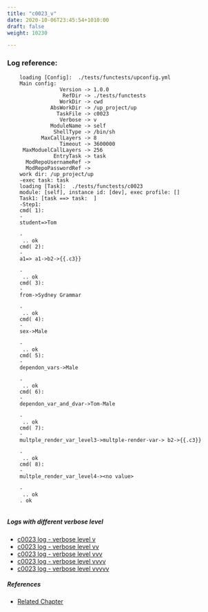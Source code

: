 ```yaml
---
title: "c0023_v"
date: 2020-10-06T23:45:54+1010:00
draft: false
weight: 10230

---
```


### Log reference: <no value>

```
    loading [Config]:  ./tests/functests/upconfig.yml
    Main config:
                 Version -> 1.0.0
                  RefDir -> ./tests/functests
                 WorkDir -> cwd
              AbsWorkDir -> /up_project/up
                TaskFile -> c0023
                 Verbose -> v
              ModuleName -> self
               ShellType -> /bin/sh
           MaxCallLayers -> 8
                 Timeout -> 3600000
     MaxModuelCallLayers -> 256
               EntryTask -> task
      ModRepoUsernameRef -> 
      ModRepoPasswordRef -> 
    work dir: /up_project/up
    -exec task: task
    loading [Task]:  ./tests/functests/c0023
    module: [self], instance id: [dev], exec profile: []
    Task1: [task ==> task:  ]
    -Step1:
    cmd( 1):
    -
    student=>Tom
    
    -
     .. ok
    cmd( 2):
    -
    a1=> a1->b2->{{.c3}}
    
    -
     .. ok
    cmd( 3):
    -
    from->Sydney Grammar
    
    -
     .. ok
    cmd( 4):
    -
    sex->Male
    
    -
     .. ok
    cmd( 5):
    -
    dependon_vars->Male
    
    -
     .. ok
    cmd( 6):
    -
    dependon_var_and_dvar->Tom-Male
    
    -
     .. ok
    cmd( 7):
    -
    multple_render_var_level3->multple-render-var-> b2->{{.c3}}
    
    -
     .. ok
    cmd( 8):
    -
    multple_render_var_level4-><no value>
    
    -
     .. ok
    . ok
    
```

##### Logs with different verbose level
* [c0023 log - verbose level v](../../logs/c0023_v)
* [c0023 log - verbose level vv](../../logs/c0023_vv)
* [c0023 log - verbose level vvv](../../logs/c0023_vvv)
* [c0023 log - verbose level vvvv](../../logs/c0023_vvvv)
* [c0023 log - verbose level vvvvv](../../logs/c0023_vvvvv)

##### References
* [Related Chapter](../../dvars/c0023)
